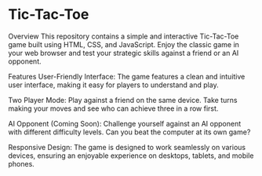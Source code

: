 # Tic-Tac-Toe
Overview
This repository contains a simple and interactive Tic-Tac-Toe game built using HTML, CSS, and JavaScript. Enjoy the classic game in your web browser and test your strategic skills against a friend or an AI opponent.

Features
User-Friendly Interface: The game features a clean and intuitive user interface, making it easy for players to understand and play.

Two Player Mode: Play against a friend on the same device. Take turns making your moves and see who can achieve three in a row first.

AI Opponent (Coming Soon): Challenge yourself against an AI opponent with different difficulty levels. Can you beat the computer at its own game?

Responsive Design: The game is designed to work seamlessly on various devices, ensuring an enjoyable experience on desktops, tablets, and mobile phones.
